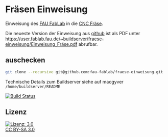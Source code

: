 Fräsen Einweisung
=================

Einweisung des [FAU FabLab](https://fablab.fau.de) in die [CNC Fräse](https://fablab.fau.de/tool/cnc-fraese).

Die neueste Version der Einweisung aus [github](https://github.com/fau-fablab/fraese-einweisung) ist als PDF unter https://user.fablab.fau.de/~buildserver/fraese-einweisung/Einweisung_Fräse.pdf abrufbar.

auschecken
----------

```bash
git clone --recursive git@github.com:fau-fablab/fraese-einweisung.git
```

Technische Details zum Buildserver siehe auf macgyver `/home/buildserver/README`

[![Build Status](https://user.fablab.fau.de/~buildserver/fraese-einweisung/status.svg)](https://user.fablab.fau.de/~buildserver/fraese-einweisung/)

Lizenz
------

[![Lizenz: 3.0](https://licensebuttons.net/l/by-sa/3.0/de/88x31.png)</br>CC BY-SA 3.0](https://creativecommons.org/licenses/by-sa/3.0/)
